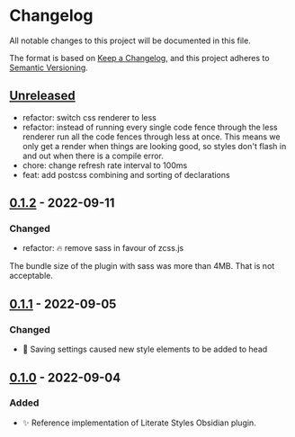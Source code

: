 # Changelog

All notable changes to this project will be documented in this file.

The format is based on [Keep a Changelog](https://keepachangelog.com/en/1.0.0/),
and this project adheres to [Semantic Versioning](https://semver.org/spec/v2.0.0.html).

## [Unreleased]

- refactor: switch css renderer to less
- refactor: instead of running every single code fence through the less
  renderer run all the code fences through less at once. This means we only get
  a render when things are looking good, so styles don't flash in and out when
  there is a compile error.
- chore: change refresh rate interval to 100ms
- feat: add postcss combining and sorting of declarations

## [0.1.2] - 2022-09-11

### Changed

- refactor: :fire: remove sass in favour of zcss.js

The bundle size of the plugin with sass was more than 4MB.
That is not acceptable.

## [0.1.1] - 2022-09-05

### Changed

- :bug: Saving settings caused new style elements to be added to head

## [0.1.0] - 2022-09-04

### Added

- :sparkles: Reference implementation of Literate Styles Obsidian plugin.

[unreleased]: https://github.com/johanfriis/obsidian-literate-styles/compare/0.1.1...HEAD
[0.1.2]: https://github.com/johanfriis/obsidian-literate-styles/releases/tag/0.1.2
[0.1.1]: https://github.com/johanfriis/obsidian-literate-styles/releases/tag/0.1.1
[0.1.0]: https://github.com/johanfriis/obsidian-literate-styles/releases/tag/0.1.0
